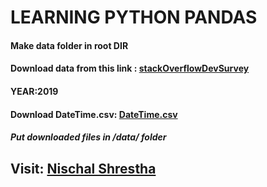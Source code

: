 # LEARNING PYTHON PANDAS

#### Make data folder in root DIR
#### Download data from this link : <a href="https://insights.stackoverflow.com/survey">stackOverflowDevSurvey</a>
#### YEAR:2019

#### Download DateTime.csv: <a href="https://raw.githubusercontent.com/CoreyMSchafer/code_snippets/master/Python/Pandas/10-Datetime-Timeseries/ETH_1h.csv">DateTime.csv</a>

##### Put downloaded files in /data/ folder

## Visit: <a href="https://nischalstha9.github.io">Nischal Shrestha</a>